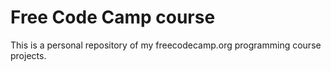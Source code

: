 # Free Code Camp course

This is a personal repository of my freecodecamp.org programming course
projects.
